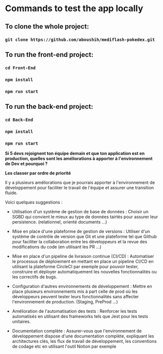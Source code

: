 # Commands to test the app locally

## To clone the whole project:

### `git clone https://github.com/aboushih/mediflash-pokedex.git`

## To run the front-end project:

### `cd Front-End`

### `npm install`

### `npm run start`

## To run the back-end project:

### `cd Back-End`

### `npm install`

### `npm run start`

**Si 5 devs rejoignent ton équipe demain et que ton application est en production, quelles sont les améliorations à apporter à l'environnement de Dev et pourquoi ?**

**Les classer par ordre de priorité**

Il y a plusieurs améliorations que je pourrais apporter à l'environnement de développement pour faciliter le travail de l'équipe et assurer une transition fluide.

Voici quelques suggestions :

- Utilisation d'un système de gestion de base de données : Choisir un SGBD qui convient le mieux au type de données tairtés pour assurer leur persistence. (relationnel, orienté documents ...)

- Mise en place d'une plateforme de gestion de versions : Utiliser d'un système de contrôle de version que Git et une plateforme tel que Github pour faciliter la collaboration entre les développeurs et la revue des modifications du code (en utilisant les PR ...)

- Mise en place d'un pipeline de livraison continue (CI/CD) : Automatiser le processus de déploiement en mettant en place un pipeline CI/CD en utilisant la plateforme CircleCI par exemple pour pouvoir tester, construire et déployer automatiquement les nouvelles fonctionnalités ou les correctifs de bugs.

- Configuration d'autres environnements de développement : Mettre en place plusieurs environnements mis à part celle de prod où les développeurs peuvent tester leurs fonctionnalités sans affecter l'environnement de production. (Staging, PreProd ...)

- Amélioration de l'automatisation des tests : Renforcer les tests automatisés en utilisant des frameworks tels que Jest pour les tests unitaires.

- Documentation complète : Assurer-vous que l'environnement de développement dispose d'une documentation complète, expliquant les architectures clés, les flux de travail de développement, les conventions de codage etc en utilisant l'outil Notion par exemple
